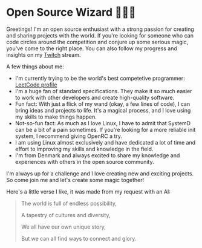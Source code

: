 # Open Source Wizard 🌠🧙‍♂️

Greetings! I'm an open source enthusiast with a strong passion for creating and sharing projects with the world. If you're looking for someone who can code circles around the competition and conjure up some serious magic, you've come to the right place. You can also follow my progress and insights on my [Twitch](https://twitch.tv/neonraytracer/) stream.

A few things about me: 
- I'm currently trying to be the world's best competetive programmer: [LeetCode profile](https://leetcode.com/neonraytracer/)
- I'm a huge fan of standard specifications. They make it so much easier to work with other developers and create high-quality software.
- Fun fact: With just a flick of my wand (okay, a few lines of code), I can bring ideas and projects to life. It's a magical process, and I love using my skills to make things happen.
- Not-so-fun fact: As much as I love Linux, I have to admit that SystemD can be a bit of a pain sometimes. If you're looking for a more reliable init system, I recommend giving OpenRC a try.
- I am using Linux almost exclusively and have dedicated a lot of time and effort to improving my skills and knowledge in the field.
- I'm from Denmark and always excited to share my knowledge and experiences with others in the open source community.

I'm always up for a challenge and I love creating new and exciting projects. So come join me and let's create some magic together!

Here's a little verse I like, it was made from my request with an AI:
>The world is full of endless possibility,
>
>A tapestry of cultures and diversity,
>
>We all have our own unique story,
>
>But we can all find ways to connect and glory.
